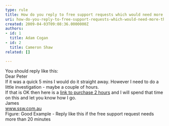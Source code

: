 ```yaml
---
type: rule
title: How do you reply to free support requests which would need more than 20 minutes work?
uri: how-do-you-reply-to-free-support-requests-which-would-need-more-than-20-minutes-work
created: 2009-04-03T09:08:36.0000000Z
authors:
- id: 1
  title: Adam Cogan
- id: 2
  title: Cameron Shaw
related: []

---
```




<span class='intro'> You should reply like this&#58;<br>
<span class="ms-rteCustom-GreyBox">Dear Peter <br>
If it was a quick 5 mins I would do it straight away. However I need to do a little investigation - maybe a couple of hours. <br>
If that is OK then here is a <a href="http&#58;//www.ssw.com.au/ssw/Shop/BasketInsert.aspx?ProductID=SUPP2">link to purchase 2 hours</a> and I will spend that time on this and let you know how I go. <br>
James <br>
www.ssw.com.au <br>
</span><span class="ms-rteCustom-FigureGood">Figure&#58;&#160;Good Example - Reply like this if the free support request needs more than 20 minutes</span>
 </span>




